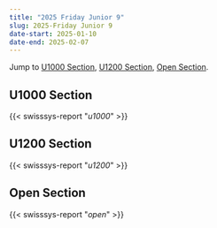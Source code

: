 ```yaml
---
title: "2025 Friday Junior 9"
slug: 2025-Friday Junior 9
date-start: 2025-01-10
date-end: 2025-02-07
---
```


Jump to [U1000 Section](#u1000-section), 
[U1200 Section](#u1200-section),
[Open Section](#open-section).

## U1000 Section
{{< swisssys-report "*u1000*" >}}

## U1200 Section
{{< swisssys-report "*u1200*" >}}

## Open Section
{{< swisssys-report "*open*" >}}

    